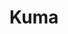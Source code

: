 ---
title: Kuma
description: Library mod allowing for enhanced key mappings
cover: ./kuma.png
priority: 860
loaders: ['Forge', 'Fabric', 'NeoForge']
category: Library
curseForgeSlug: kuma
modId: kuma
curseForgeId: 1027078
discontinued: true
---
